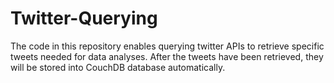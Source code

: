 # Twitter-Querying
The code in this repository enables querying twitter APIs to retrieve specific tweets needed for data analyses. After the tweets have been retrieved, they will be stored into CouchDB database automatically.
